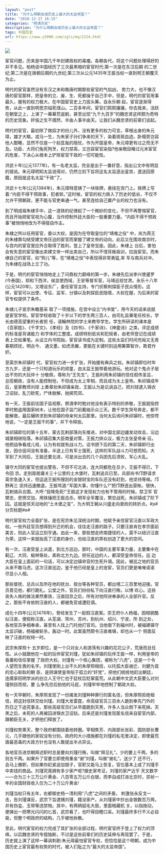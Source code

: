 ```yaml
---
layout: "post"
title: "为什么明朝会成历史上最大的太监帝国？"
date: "2018-12-17 16:15"
categories: "明清历史"
description: "为什么明朝会成历史上最大的太监帝国？"
tags: 中国历史
url: https://www.y5000.com/zgls/mq/2224.html
---
```






[![](https://img.y5000.com/uploads/allimg/160227/4-16022F05003624.jpg)](https://www.y5000.com)

宦官问题，历来是中国几千年封建政权的毒瘤。各朝各代，将这个问题处理得好的并不多见。柏杨说中国经历了三次最黑暗的宦官时代:第一次是在东汉后期
的二世纪;第二次是在唐朝后期的九世纪;第三次从公元1435年王振当权一直到明王朝覆灭为止。

明代的宦官虽然没有东汉之末和晚唐时期那些宦官的气焰凶，
势力大，也不像汉唐的宦官那样，把皇帝的立、废、生、死都操于自己手中，但是，明代的宦官用事最久，握有的权力极大，在中国宦官史上力拔头筹。自永乐朝
起，宦官逐渐得势，从此一直到明思宗缢死煤山。二百多年间，宦官们熙熙攘攘，你去我来，活跃在朝堂之上，上演了一幕幕荒诞剧，甚至出现“九千九百岁”的魏忠贤这样颇为奇特的历史现象。奸佞之生不偶然，半由人事半由天。让我们从魏忠贤的前辈们谈起。

明代的宦官，最初除了做奴才的份儿外，没有更多的权力可言。草根出身的朱元璋，雄才大略，戎马一生，为朱家子孙们争来的天下，染着斑斑血迹。卧榻旁岂容他人酣睡，显然不仅是一个赵匡胤的隐忧，作为开国皇帝，朱元璋更有过之而无不及。功臣、大将们兔死狗烹，权力禁脔，又岂容宦官染指?他亲眼目睹过元末宦官的危害，下决心从根本上铲除宦官干政的一切可能性。

洪武十年(公元1377年)，有一名老太监，完全是出于一番好意，指出公文中有明显的错讹。朱元璋明知太监说得对，仍然立刻下旨将这名太监逐出皇宫，遣送回原籍，原因是这名太监“干政”了。

洪武十七年(公元1384年)，朱元璋特意铸了一块铁牌，悬挂在宫门上。铁牌上写着:“内臣不得干预政事，犯者斩。”这时候，宦官的权力跌入了历史的低谷，不仅不允许干预朝政，更不能与官吏串通一气，甚至连给自己置产业的权力也没有。

到了明成祖朱棣手中，这一道铁的纪律起了一个微妙的变化，不但不再警惕宦官，而且开始把宦官视为心腹，当作控制外廷大臣的一股重要力量。“内臣不得干预政事”被悄悄地改为不得擅自作主。

朱棣之所以任用宦官，委以大权，是因为在夺取皇位的“靖难之役”
中，尚为燕王的朱棣靠勾结受建文帝压迫的宦官而掌握了建文帝的动向，此后又在围攻南京时，与宫内的宦官里应外合取得了胜利，登上了皇帝宝座。因此，朱棣上
台后，害怕会有失意的宦官像出卖建文帝一样出卖自己，所以不惜背叛祖训，拉拢宦官。而朱棣自己的宦官，如“狗儿”等，在“靖难之役”中表现得非常勇猛,率
军与南兵对冲，为朱棣在战场上立了功。

于是，明代的宦官悄悄地走上了问鼎权力巅峰的第一步。朱棣先后派李兴使暹罗(今泰国)，郑和下西洋，侯显使西域，王安等督军营，马靖巡视甘肃。永乐十八年(公元1420年)，又增设东厂，委任宦官主持，专门侦察刺探臣子民众情形。这样，宦官可以出使、专征、监军、分镇以及刺探臣民隐情，大权在握，为后来的宦官专权提供了条件。

朱棣儿子宣宗朱瞻基采
取了一项措施，在宫中设立“内书堂”，用今天的话来说就是宦官学校。宦官学校收取了十岁以下的学生两三百人，由司礼监秉笔任校长，学长由德高望重的长者担
任，请翰林院的学士来教导学生。学生所研读的课本是《百家姓》、《千字文》、《孝经》及《四书》、《千家诗》、《神童诗》之类，评定成绩的标准是背诵能力
和字体的工整度。成绩特别低劣和犯规者，由老师登记在成绩表上交给秉笔。从设立内书院始，宦官读书成为定制。这些太监们时间充裕又无青春期烦扰，明古今、
通文墨，如虎添翼，更能在关键时刻运用筹算智诈，欺君作奸。

至英宗朱祁镇时
代，宦官权力进一步扩张，开始握有典兵之权。朱祁镇即位时年方九岁，还是一个只知道玩乐的顽童，由太监王振带着他游玩。他对这个鬼点子层出不穷的大玩伴十
分敬佩，尊称为“王先生”。王振利用朱祁镇的信任假传圣旨，总揽朝政，没有人能控制他，不但成为太上宰相，而且成为太上皇帝。朱祁镇成年后，皇家教师刘球
上奏章劝朱祁镇亲政，王振认为是讥讽自己，把刘球逮入锦衣卫诏狱，乱刀砍死，尸体肢解，抛掷荒郊。

有一天，王振前往国子监视察，祭酒李时勉对他没有表示特别的恭敬，王振就指控李时勉盗用国家树木，让他在国子监门前戴枷示众三天。数千学生哭号奔走，都不能解救，最后辗转求到朱祁镇的母亲何太后那里。当何太后询问朱祁镇时，他惊愕地说，“一定是王振干的事”，并下令释放。

朱祁镇即位的第十五年，蒙古瓦剌部落向东推进，对中国北部边疆发动攻击，沿边城堡相继陷落。朱祁镇召集大臣商量对策，王振力排众议，极力主张皇帝亲
征。他把战争看成儿戏，认为有权就有战斗力。诏书颁下后的第二天，朱祁镇即行出发，因仓促间没有准备，半途上已有军士饿死，这样的军队战斗力可想而知。大
军到了大同后，王振还要北进，可是派出去的几个兵团先后溃败，军心大乱。

镇守大同的宦官也提出警告，不但不可北进，连大同都危在旦夕。王振不得已，下令回
京。走到距居庸关三十公里的土木堡时，瓦剌追兵已至。兵部尚书邝野请求英宗急速入关，但运送王振所搜刮的金银财宝的车队还没有赶到，他坚持等候。邝野再三
坚持迅速撤退，王振骂道:“军国大事，你懂什么?”把邝野逐出营帐。很快，瓦剌骑兵合围，大呼:“投降免死!”王振这才发现权力也有不管用的时候。禁卫军
官樊忠，悲愤交加，用铁锤把王振击杀。明军全军覆没，樊忠战死，朱祁镇成了阶下囚。这就是惊天动地的“土木堡之变”，为大明王朝从兴盛走向衰败的转折点。#p#分页标题#e#

明代宦官权力全面扩张，是在宪宗朱见深统治时期，他赋予亲信宦官汪直以军政大权。一些外廷官员想得到升迁的机会，往往走汪直的路子。只要汪直肯在孝宗面前美言，则此人官运立刻亨通。由此一来，那些想走终南捷径的人，莫不以结识汪直为荣，这样一来就抬高了汪直的身价，也给汪直的弄权创造了更大的空间。

有一次，汪直受皇上派遣，到北方巡边。那时，中国的主要军事力量，主要集中在蓟辽、大同、榆林等处，素称北方九边。担任巡边的人，都深受皇帝信任。巡
边大臣在皇上面前的一句话，可以决定边镇命官的生死升谪。因此，被巡之地的官员从来不敢马虎。这次汪直巡边，鉴于他已经是皇上的宠宦，官员们更是唯唯诺诺
尽显小人相。

那些督抚、总兵以及所在地的抚台、按台等各种官员，都出境二三百里地迎接。官员晋见他，都行跪礼。公堂之外，官员们纷纷私下向汪直行贿，以博
欢心。这些丧失人格的做法果然奏效，汪直回京之后，所有对他阿谀奉承的人全部升官。反之，那些不肯依附汪直的人，都被免官或遭贬谪。

成化十四年(公元1478年)，曾经发生了一起假汪直案。崇王府仆人杨福，因相貌酷似汪直，便假称汪直。从芜湖、常州、苏州，到杭州、绍兴、宁波，所
到之处，各地官员争相奉承，甚至有人找上门托他打官司。当他南下到福州时，被福建镇守太监识破，杨福被斩杀，轰动一时。此案虽然颇令汪直难堪，却也从一个
侧面反映了汪直的权倾一时。

武宗朱厚照十
五岁即位，是一个只对女人和游荡有兴趣的花花公子，荒唐而且任性。从小就跟他在一起的玩伴宦官刘瑾，犹如朱祁镇的玩伴王振一样，利用皇帝的昏庸和信任掌握
了政府大权。刘瑾有一个核心集团，被称为“八虎”，这是一个令人望而生畏的名字。刘瑾使刚上台不久的朱厚照相信，以托孤大臣谢迁、刘健为首的忠心耿耿的朝
臣，是阴谋使皇帝陷于孤立的“奸党”，把他们统统地赶出朝廷，连儒家阳明学派的创立人王守仁也于廷杖后贬窜蛮荒。从此朝中文武大臣要么对刘瑾侧目而视，要
么争先恐后拍他的马屁，刘瑾牢牢地控制了朝政大权。

有一天早朝时，朱厚照发现了一份揭发刘瑾种种罪行的匿名信，但朱厚照拒绝相信，把这封信转交给刘瑾。刘瑾大发雷霆，命高级官员三百余人跪到奉先门外的
烈日之下追究事主。那些高级官员们从早晨跪到天黑，许多人当众倒下来死掉。天黑之后，未死的人再被囚进锦衣卫诏狱。后来还是刘瑾发现匿名信来自宦官内部，
跟朝臣无关，才把他们释放了。

刘瑾权势熏天，整个政府都围绕着他转圈。宰相焦芳、内政部长张彩、国防部长曹元，几乎跟他的家奴没有分别。政府的大小措施都在刘瑾的私宅里决定，即使最荒唐最恶毒的大政方针也没有人敢提出半点异议。

各地官员进京朝拜述职时总是要向刘瑾行贿，叫做“拜见礼”。少的要上千两，多的则五千两。如果升了官要立即使用重金“谢”刘瑾，叫做“谢礼”。送少了
还不行，会马上撤职，但如果你赶紧追加银子，官职又能马上恢复。官位基本上成了刘瑾手中卖钱的商品。刘瑾究竟拥有多少家产呢?据史家考证，刘瑾的家产近乎
天文数字——合为三十三万公斤黄金、八百零五万公斤白银，而李自成打进北京时，崇祯一年的全国财政收入仅为二十万公斤黄金!

刘瑾当权只有五年，右都御史杨一清利用“八虎”之间的矛盾，
刺激张永反戈一击，告刘瑾谋反，武宗下旨逮捕刘瑾，籍没家产。从刘瑾家中抄出金银数百万两，并有伪玺、玉带等违禁物。其中，有两柄貂毛大扇，里面暗藏机
关，以指按动，便弹出一把寒光闪闪的匕首，武宗看了，也吓得目瞪口呆。刘瑾最终多行不义必自毙，但整个明政府的结构，几乎被他拆散。

至此，明代宦官的权力完成了其扩张的全部过程，明代宦官终于登上了权力的顶峰。以后魏忠贤的专擅独断，不过是这些前辈们的历史延伸与再现罢了。于是，
历史就上演了这样一幕讽刺剧:朱元璋最怕宦官专权，但恰恰是这个明朝，成为中国历史上宦官最有权势的时代，被人们耻之为“最大的太监帝国”。
